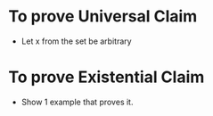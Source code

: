 # To prove Universal Claim
- Let x from the set be arbitrary

# To prove Existential Claim
- Show 1 example that proves it.